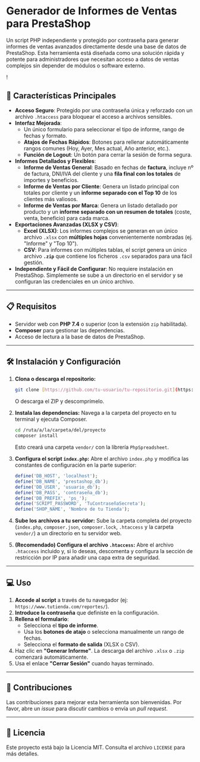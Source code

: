 # Generador de Informes de Ventas para PrestaShop

Un script PHP independiente y protegido por contraseña para generar informes de ventas avanzados directamente desde una base de datos de PrestaShop. Esta herramienta está diseñada como una solución rápida y potente para administradores que necesitan acceso a datos de ventas complejos sin depender de módulos o software externo.

!

## 🚀 Características Principales

* **Acceso Seguro**: Protegido por una contraseña única y reforzado con un archivo `.htaccess` para bloquear el acceso a archivos sensibles.
* **Interfaz Mejorada**:
    * Un único formulario para seleccionar el tipo de informe, rango de fechas y formato.
    * **Atajos de Fechas Rápidos**: Botones para rellenar automáticamente rangos comunes (Hoy, Ayer, Mes actual, Año anterior, etc.).
    * **Función de Logout**: Un botón para cerrar la sesión de forma segura.
* **Informes Detallados y Flexibles**:
    * **Informe de Ventas General**: Basado en fechas de **factura**, incluye nº de factura, DNI/IVA del cliente y una **fila final con los totales** de importes y beneficios.
    * **Informe de Ventas por Cliente**: Genera un listado principal con totales por cliente y un **informe separado con el Top 10** de los clientes más valiosos.
    * **Informe de Ventas por Marca**: Genera un listado detallado por producto y un **informe separado con un resumen de totales** (coste, venta, beneficio) para cada marca.
* **Exportaciones Avanzadas (XLSX y CSV)**:
    * **Excel (XLSX)**: Los informes complejos se generan en un único archivo `.xlsx` con **múltiples hojas** convenientemente nombradas (ej. "Informe" y "Top 10").
    * **CSV**: Para informes con múltiples tablas, el script genera un único archivo **`.zip`** que contiene los ficheros `.csv` separados para una fácil gestión.
* **Independiente y Fácil de Configurar**: No requiere instalación en PrestaShop. Simplemente se sube a un directorio en el servidor y se configuran las credenciales en un único archivo.

---

## 📋 Requisitos

* Servidor web con **PHP 7.4** o superior (con la extensión `zip` habilitada).
* **Composer** para gestionar las dependencias.
* Acceso de lectura a la base de datos de PrestaShop.

---

## 🛠️ Instalación y Configuración

1.  **Clona o descarga el repositorio:**
    ```bash
    git clone [https://github.com/tu-usuario/tu-repositorio.git](https://github.com/tu-usuario/tu-repositorio.git)
    ```
    O descarga el ZIP y descomprímelo.

2.  **Instala las dependencias:**
    Navega a la carpeta del proyecto en tu terminal y ejecuta Composer.
    ```bash
    cd /ruta/a/la/carpeta/del/proyecto
    composer install
    ```
    Esto creará una carpeta `vendor/` con la librería `PhpSpreadsheet`.

3.  **Configura el script `index.php`:**
    Abre el archivo `index.php` y modifica las constantes de configuración en la parte superior:
    ```php
    define('DB_HOST', 'localhost');
    define('DB_NAME', 'prestashop_db');
    define('DB_USER', 'usuario_db');
    define('DB_PASS', 'contraseña_db');
    define('DB_PREFIX', 'ps_');
    define('SCRIPT_PASSWORD', 'TuContraseñaSecreta');
    define('SHOP_NAME', 'Nombre de tu Tienda');
    ```

4.  **Sube los archivos a tu servidor:**
    Sube la carpeta completa del proyecto (`index.php`, `composer.json`, `composer.lock`, `.htaccess` y la carpeta `vendor/`) a un directorio en tu servidor web.

5.  **(Recomendado) Configura el archivo `.htaccess`:**
    Abre el archivo `.htaccess` incluido y, si lo deseas, descomenta y configura la sección de restricción por IP para añadir una capa extra de seguridad.

---

## 💻 Uso

1.  **Accede al script** a través de tu navegador (ej: `https://www.tutienda.com/reportes/`).
2.  **Introduce la contraseña** que definiste en la configuración.
3.  **Rellena el formulario**:
    * Selecciona el **tipo de informe**.
    * Usa los **botones de atajo** o selecciona manualmente un rango de fechas.
    * Selecciona el **formato de salida** (XLSX o CSV).
4.  Haz clic en **"Generar Informe"**. La descarga del archivo `.xlsx` o `.zip` comenzará automáticamente.
5.  Usa el enlace **"Cerrar Sesión"** cuando hayas terminado.

---

## 🤝 Contribuciones

Las contribuciones para mejorar esta herramienta son bienvenidas. Por favor, abre un *issue* para discutir cambios o envía un *pull request*.

---

## 📄 Licencia

Este proyecto está bajo la Licencia MIT. Consulta el archivo `LICENSE` para más detalles.